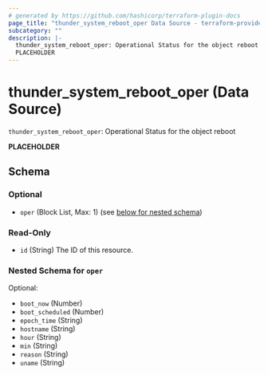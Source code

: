 ```yaml
---
# generated by https://github.com/hashicorp/terraform-plugin-docs
page_title: "thunder_system_reboot_oper Data Source - terraform-provider-thunder"
subcategory: ""
description: |-
  thunder_system_reboot_oper: Operational Status for the object reboot
  PLACEHOLDER
---
```


# thunder_system_reboot_oper (Data Source)

`thunder_system_reboot_oper`: Operational Status for the object reboot

__PLACEHOLDER__



<!-- schema generated by tfplugindocs -->
## Schema

### Optional

- `oper` (Block List, Max: 1) (see [below for nested schema](#nestedblock--oper))

### Read-Only

- `id` (String) The ID of this resource.

<a id="nestedblock--oper"></a>
### Nested Schema for `oper`

Optional:

- `boot_now` (Number)
- `boot_scheduled` (Number)
- `epoch_time` (String)
- `hostname` (String)
- `hour` (String)
- `min` (String)
- `reason` (String)
- `uname` (String)


